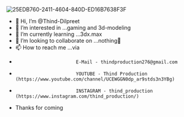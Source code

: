 ![25EDB760-2411-4604-840D-ED16B7638F3F](https://user-images.githubusercontent.com/114584070/192779680-8ba4d9b1-2e0c-458a-8a46-86a4b47da3ba.jpg)
- 👋 Hi, I’m @Thind-Dilpreet
- 👀 I’m interested in ...gaming and 3d-modeling
- 🌱 I’m currently learning ...3dx.max
- 💞️ I’m looking to collaborate on ...nothing👀
- 📫 How to reach me ...via  
-                           E-Mail - thindproduction276@gmail.com
-                           YOUTUBE - Thind Production (https://www.youtube.com/channel/UCEWGGN0dp_ar9stds3n3YBg)
-                           INSTAGRAM - thind_production (https://www.instagram.com/thind_production/)
- Thanks for coming
<!---
Thind-Dilpreet/Thind-Dilpreet is a ✨ special ✨ repository because its `README.md` (this file) appears on your GitHub profile.
You can click the Preview link to take a look at your changes.
--->
